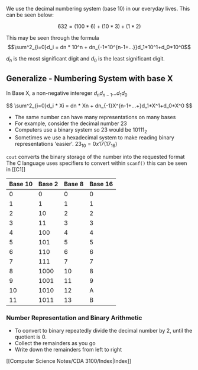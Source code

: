 
We use the decimal numbering system (base 10) in our everyday lives.  This can be seen below:

$$632 = (100 * 6) + (10 * 3) + (1*2)$$

This may be seen through the formula
$$\sum^2_{i=0}d_i = dn * 10^n + dn_{-1*10^{n-1+...}}d_1*10^1+d_0*10^0$$


$d_n$ is the most significant digit and $d_0$ is the least significant digit.

<h2>Generalize - Numbering System with base X</h2>

In Base X, a non-negative intereger $d_nd_{n-1}...d_1d_0$

$$
\sum^2_{i=0}d_i * Xi = dn * Xn + dn_{-1}X^{n-1+...+}d_1*X^1+d_0*X^0
$$

- The same number can have many representations on many bases
- For example, consider the decimal number 23
- Computers use a binary system so 23 would be $10111_2$
- Sometimes we use a hexadecimal system to make reading binary representations 'easier'. $23_{10} = 0x17(17_{16})$

`cout` converts the binary storage of the number into the requested format
The C language uses specifiers to convert within `scanf()` this can be seen in [[C1]]

Base 10|Base 2 |Base 8|Base 16
-|-|-|-
0|0|0|0
1|1|1|1
2|10|2|2
3|11|3|3
4|100|4|4
5|101|5|5
6|110|6|6
7|111|7|7
8|1000|10|8
9|1001|11|9
10|1010|12|A
11|1011|13|B


<h3>Number Representation and Binary Arithmetic</h3>

- To convert to binary repeatedly divide the decimal number by 2, until the quotient is 0.
- Collect the remainders as you go
- Write down the remainders from left to right



[[Computer Science Notes/CDA 3100/Index|Index]]
